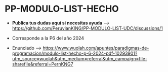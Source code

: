 # PP-MODULO-LIST-HECHO

- **Publica tus dudas aquí si necesitas ayuda** --> https://github.com/PeruvianKING/PP-MODULO-LIST-UDC/discussions/1

- Corresponde a la P6 del año 2024

- Enunciado --> https://www.wuolah.com/apuntes/paradigmas-de-programacion/modulo-list-hecho-p-6-2024-pdf-10293901?utm_source=wuolah&utm_medium=referral&utm_campaign=file-sharefile&referral=PernKNG7

